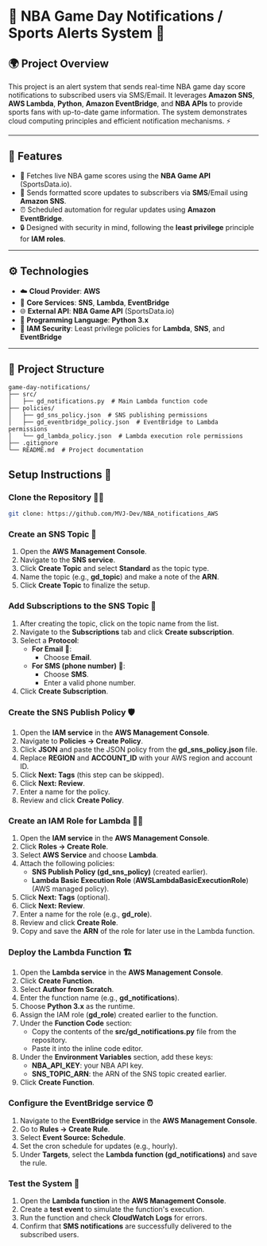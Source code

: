 # 🏀 NBA Game Day Notifications / Sports Alerts System 📲  

## 🌍 Project Overview  
This project is an alert system that sends real-time NBA game day score notifications to subscribed users via SMS/Email. It leverages **Amazon SNS**, **AWS Lambda**, **Python**, **Amazon EventBridge**, and **NBA APIs** to provide sports fans with up-to-date game information. The system demonstrates cloud computing principles and efficient notification mechanisms. ⚡

---

## 🔑 Features  

- 🏀 Fetches live NBA game scores using the **NBA Game API** (SportsData.io).
- 📲 Sends formatted score updates to subscribers via **SMS**/Email using **Amazon SNS**.
- ⏰ Scheduled automation for regular updates using **Amazon EventBridge**.
- 🔒 Designed with security in mind, following the **least privilege** principle for **IAM roles**.

---

## ⚙️ Technologies  

- ☁️ **Cloud Provider**: **AWS**
- 🔧 **Core Services**: **SNS**, **Lambda**, **EventBridge**
- 🌐 **External API**: **NBA Game API** (SportsData.io)
- 🐍 **Programming Language**: **Python 3.x**
- 🔐 **IAM Security**: Least privilege policies for **Lambda**, **SNS**, and **EventBridge**

---

## 📂 Project Structure 
```plaintext
game-day-notifications/
├── src/
│   ├── gd_notifications.py  # Main Lambda function code
├── policies/
│   ├── gd_sns_policy.json  # SNS publishing permissions
│   ├── gd_eventbridge_policy.json  # EventBridge to Lambda permissions
│   └── gd_lambda_policy.json  # Lambda execution role permissions
├── .gitignore
└── README.md  # Project documentation
```

## **Setup Instructions** 🚀

### **Clone the Repository** 🧑‍💻
```bash
git clone: https://github.com/MVJ-Dev/NBA_notifications_AWS
```
### **Create an SNS Topic** 📣
1. Open the **AWS Management Console**.
2. Navigate to the **SNS service**.
3. Click **Create Topic** and select **Standard** as the topic type.
4. Name the topic (e.g., **gd_topic**) and make a note of the **ARN**.
5. Click **Create Topic** to finalize the setup.

### **Add Subscriptions to the SNS Topic** 📨
1. After creating the topic, click on the topic name from the list.
2. Navigate to the **Subscriptions** tab and click **Create subscription**.
3. Select a **Protocol**:
   - **For Email** 📧:
     - Choose **Email**.
   - **For SMS (phone number)** 📱:
     - Choose **SMS**.
     - Enter a valid phone number.
4. Click **Create Subscription**.

### **Create the SNS Publish Policy** 🛡️
1. Open the **IAM service** in the **AWS Management Console**.
2. Navigate to **Policies → Create Policy**.
3. Click **JSON** and paste the JSON policy from the **gd_sns_policy.json** file.
4. Replace **REGION** and **ACCOUNT_ID** with your AWS region and account ID.
5. Click **Next: Tags** (this step can be skipped).
6. Click **Next: Review**.
7. Enter a name for the policy.
8. Review and click **Create Policy**.

### **Create an IAM Role for Lambda** 🧑‍🔧
1. Open the **IAM service** in the **AWS Management Console**.
2. Click **Roles → Create Role**.
3. Select **AWS Service** and choose **Lambda**.
4. Attach the following policies:
   - **SNS Publish Policy (gd_sns_policy)** (created earlier).
   - **Lambda Basic Execution Role** (**AWSLambdaBasicExecutionRole**) (AWS managed policy).
5. Click **Next: Tags** (optional).
6. Click **Next: Review**.
7. Enter a name for the role (e.g., **gd_role**).
8. Review and click **Create Role**.
9. Copy and save the **ARN** of the role for later use in the Lambda function.

### **Deploy the Lambda Function** 🏗️
1. Open the **Lambda service** in the **AWS Management Console**.
2. Click **Create Function**.
3. Select **Author from Scratch**.
4. Enter the function name (e.g., **gd_notifications**).
5. Choose **Python 3.x** as the runtime.
6. Assign the IAM role (**gd_role**) created earlier to the function.
7. Under the **Function Code** section:
   - Copy the contents of the **src/gd_notifications.py** file from the repository.
   - Paste it into the inline code editor.
8. Under the **Environment Variables** section, add these keys:
   - **NBA_API_KEY**: your NBA API key.
   - **SNS_TOPIC_ARN**: the ARN of the SNS topic created earlier.
9. Click **Create Function**.

### **Configure the EventBridge service** ⏰
1. Navigate to the **EventBridge service** in the **AWS Management Console**.
2. Go to **Rules → Create Rule**.
3. Select **Event Source: Schedule**.
4. Set the cron schedule for updates (e.g., hourly).
5. Under **Targets**, select the **Lambda function (gd_notifications)** and save the rule.

### **Test the System** 🧪
1. Open the **Lambda function** in the **AWS Management Console**.
2. Create a **test event** to simulate the function's execution.
3. Run the function and check **CloudWatch Logs** for errors.
4. Confirm that **SMS notifications** are successfully delivered to the subscribed users.
